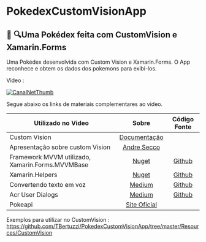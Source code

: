 # PokedexCustomVisionApp

## 📱 🔍Uma Pokédex feita com CustomVision e Xamarin.Forms

Uma Pokédex desenvolvida com Custom Vision e Xamarin.Forms. O App reconhece e obtem os dados dos pokemons para exibi-los.

Video :

[![CanalNetThumb](https://img.youtube.com/vi/Co4A1e9WeL4/0.jpg)](https://www.youtube.com/watch?v=Co4A1e9WeL4)

Segue abaixo os links de materiais complementares ao video.

|Utilizado no Video |Sobre| Código Fonte|
| ------------------- | :------------------: |:------------------: |
|Custom Vision|[Documentação](https://azure.microsoft.com/pt-br/services/cognitive-services/custom-vision-service/)||
|Apresentação sobre custom Vision|[Andre Secco](https://andresecco.com.br/2019/04/mvp-conf-latam-2019/)||
|Framework MVVM utilizado, Xamarin.Forms.MVVMBase|[Nuget](https://www.nuget.org/packages/Xamarin.Forms.MVVMBase/)|[Github](https://github.com/TBertuzzi/Xamarin.Forms.MVVMBase/)|
|Xamarin.Helpers|[Nuget](https://www.nuget.org/packages/Xamarin.Helpers/)|[Github](https://github.com/TBertuzzi/Xamarin.Helpers/)|
|Convertendo texto em voz|[Medium](https://medium.com/@bertuzzi/o-x-do-xamarin-forms-convertendo-texto-em-voz-6c792ef86523)|[Github](https://github.com/TBertuzzi/ExemploTexttoSpeech)|
|Acr User Dialogs|[Medium](https://medium.com/@bertuzzi/meu-plugin-minha-vida-toast-load-dialogs-baf96b51ade7)|[Github](https://github.com/TBertuzzi/DialogsExemplo)|
|Pokeapi|[Site Oficial](https://pokeapi.co)||




Exemplos para utilizar no CustomVision : https://github.com/TBertuzzi/PokedexCustomVisionApp/tree/master/Resources/CustomVision
